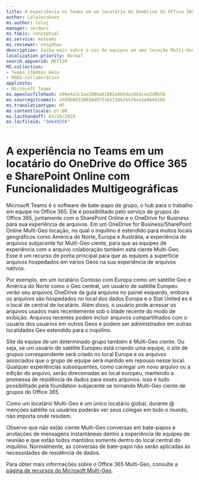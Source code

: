 ```yaml
---
title: A experiência no Teams em um locatário do OneDrive do Office 365 e SharePoint Online com Funcionalidades Multigeográficas
author: LolaJacobsen
ms.author: lolaj
manager: serdars
ms.topic: conceptual
ms.service: msteams
ms.reviewer: snigdhav
description: Saiba mais sobre o uso de equipes em uma locação Multi-Geo-enabled OneDrive do Office 365 e no SharePoint Online.
localization_priority: Normal
search.appverid: MET150
MS.collection:
- Teams_ITAdmin_Help
- M365-collaboration
appliesto:
- Microsoft Teams
ms.openlocfilehash: e90e4a3c1ae2886a01802a805da3464cea3d8b50
ms.sourcegitcommit: a589b86520028d8751653386265f6ce1e066818b
ms.translationtype: MT
ms.contentlocale: pt-BR
ms.lasthandoff: 03/16/2019
ms.locfileid: "30649256"
---
```

<a name="teams-experience-in-an-office-365-onedrive-and-sharepoint-online-multi-geo-enabled-tenancy"></a>A experiência no Teams em um locatário do OneDrive do Office 365 e SharePoint Online com Funcionalidades Multigeográficas
===========================================

Microsoft Teams é o software de bate-papo de grupo, o hub para o trabalho em equipe no Office 365. Ele é possibilitado pelo serviço de grupos do Office 365, juntamente com o SharePoint Online e o OneDrive for Business para sua experiência de arquivos. Em um OneDrive for Business/SharePoint Online Multi-Geo locação, no qual o inquilino é estendido para muitos locais geográficos como América do Norte, Europa e Austrália, a experiência de arquivos subjacente for Multi-Geo ciente, para que as equipes de experiência com o arquivo colaboração também está ciente Multi-Geo. Esse é um recurso de ponta principal para que as equipes a superfície arquivos hospedados em vários Geos na sua experiência de arquivos nativos.

Por exemplo, em um locatário Contoso com Europa como um satélite Geo e América do Norte como o Geo central, um usuário de satélite Europeu verão seu arquivos OneDrive da guia arquivos no painel esquerdo, embora os arquivos são hospedados no local dos dados Europa e o Stat United es é o local de central de locatário. Além disso, o usuário pode acessar os arquivos usados mais recentemente sob o blade recente do modo de exibição. Arquivos recentes podem incluir arquivos compartilhados com o usuário dos usuários em outros Geos e podem ser administrados em outras localidades Geo estendido para o inquilino. 

Site da equipe de um determinado grupo também é Multi-Geo ciente. Ou seja, se um usuário de satélite Europeu está criando uma equipe, o site de grupos correspondente será criado no local Europa e os arquivos associados que o grupo de equipe será mantido em repouso nesse local. Qualquer experiências subsequentes, como carregar um novo arquivo ou a edição do arquivo, serão direcionadas ao local europeu, mantendo a promessa de residência de dados para esses arquivos. Isso é tudo possibilitado pela foundation subjacente se tornando Multi-Geo ciente de grupos do Office 365.

Como um locatário Multi-Geo é um único locatário global, durante @ menções satélite os usuários poderão ver seus colegas em todo o mundo, não importa onde residem. 

Observe que não estão ciente Multi-Geo conversas em bate-papos e anotações de mensagens Instantâneas dentro a experiência de equipes de reunião e que estão todos mantidos somente dentro do local central do inquilino. Normalmente, as conversas de bate-papo não serão aplicadas às necessidades de residência de dados.

Para obter mais informações sobre o Office 365 Multi-Geo, consulte a [página de recursos do Microsoft Multi-Geo](https://aka.ms/multi-geo).